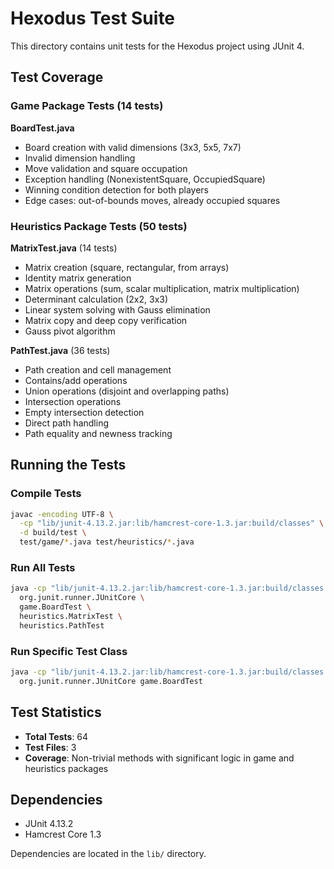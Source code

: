 # Hexodus Test Suite

This directory contains unit tests for the Hexodus project using JUnit 4.

## Test Coverage

### Game Package Tests (14 tests)
**BoardTest.java**
- Board creation with valid dimensions (3x3, 5x5, 7x7)
- Invalid dimension handling
- Move validation and square occupation
- Exception handling (NonexistentSquare, OccupiedSquare)
- Winning condition detection for both players
- Edge cases: out-of-bounds moves, already occupied squares

### Heuristics Package Tests (50 tests)
**MatrixTest.java** (14 tests)
- Matrix creation (square, rectangular, from arrays)
- Identity matrix generation
- Matrix operations (sum, scalar multiplication, matrix multiplication)
- Determinant calculation (2x2, 3x3)
- Linear system solving with Gauss elimination
- Matrix copy and deep copy verification
- Gauss pivot algorithm

**PathTest.java** (36 tests)
- Path creation and cell management
- Contains/add operations
- Union operations (disjoint and overlapping paths)
- Intersection operations  
- Empty intersection detection
- Direct path handling
- Path equality and newness tracking

## Running the Tests

### Compile Tests
```bash
javac -encoding UTF-8 \
  -cp "lib/junit-4.13.2.jar:lib/hamcrest-core-1.3.jar:build/classes" \
  -d build/test \
  test/game/*.java test/heuristics/*.java
```

### Run All Tests
```bash
java -cp "lib/junit-4.13.2.jar:lib/hamcrest-core-1.3.jar:build/classes:build/test" \
  org.junit.runner.JUnitCore \
  game.BoardTest \
  heuristics.MatrixTest \
  heuristics.PathTest
```

### Run Specific Test Class
```bash
java -cp "lib/junit-4.13.2.jar:lib/hamcrest-core-1.3.jar:build/classes:build/test" \
  org.junit.runner.JUnitCore game.BoardTest
```

## Test Statistics
- **Total Tests**: 64
- **Test Files**: 3
- **Coverage**: Non-trivial methods with significant logic in game and heuristics packages

## Dependencies
- JUnit 4.13.2
- Hamcrest Core 1.3

Dependencies are located in the `lib/` directory.
